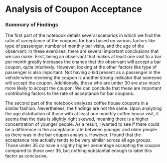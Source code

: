 # Analysis of Coupon Acceptance

### Summary of Findings

The first part of the notebook details several scenarios in which we find the ratio of acceptance of the coupons for bars based on various factors like type of passenger, number of monthly bar visits, and the age of the observant. In these exercises, there are several important conclusions that we can make. First, being an observant that makes at least
one visit to a bar per month greatly increases the chance that the observant will accept a bar coupon, quite intuitively. However, looking at the other factors like type of passenger is also important. Not having a kid present as a passenger in the vehicle when receiving the coupon is another strong indicator that someone will accept the coupon. 
Additionally, those who are under 30 are also much more likely to accept the coupon. We can conclude that these are important contributing factors to the rate of acceptance for bar coupons.

The second part of the notebook analyzes coffee house coupons in a similar fashion. Nevertheless, the findings are not the same. Upon analyzing the age distribution of those with at least one monthly coffee house visit, it seems that the data is slightly right skewed, meaning there is a higher concentration of younger people. As a result, I wanted to 
see if there could be a difference in the acceptance rate between younger and older people as there was in the bar coupon analysis. However, I found that the acceptance rate actually tends to be very similar across all age groups. Those under 35 do have a slightly higher percentage accepting the coupon compared to those over 35, but nothing substantial
enough to label this factor as conclusive.
